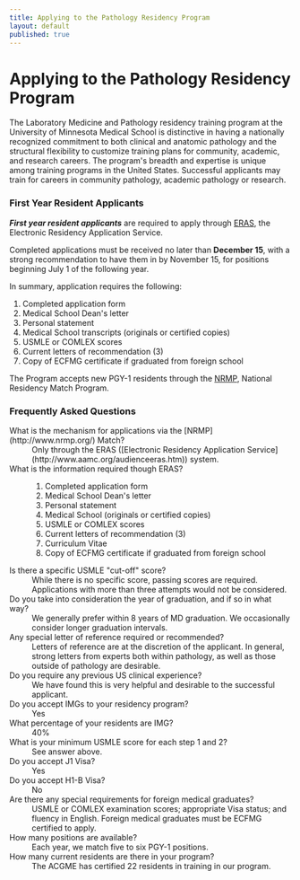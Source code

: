 ```yaml
---
title: Applying to the Pathology Residency Program
layout: default
published: true
---
```


#  Applying to the Pathology Residency Program

The Laboratory Medicine and Pathology residency training program at the
University of Minnesota Medical School is distinctive in having a nationally
recognized commitment to both clinical and anatomic pathology and the
structural flexibility to customize training plans for community, academic,
and research careers. The program's breadth and expertise is unique among
training programs in the United States. Successful applicants may train for careers in community pathology, academic pathology or research.

### First Year Resident Applicants

**_First year resident applicants_** are required to apply through [ERAS](http://www.aamc.org/eras/start.htm), the Electronic Residency Application Service.

Completed applications must be received no later than **December 15**, with a
strong recommendation to have them in by November 15, for positions beginning
July 1 of the following year.

In summary, application requires the following:

  1. Completed application form
  2. Medical School Dean's letter
  3. Personal statement
  4. Medical School transcripts (originals or certified copies)
  5. USMLE or COMLEX scores
  6. Current letters of recommendation (3)
  7. Copy of ECFMG certificate if graduated from foreign school

The Program accepts new PGY-1 residents through the
[NRMP](http://www.nrmp.org/), National Residency Match Program.

### Frequently Asked Questions

<dl>
<dt>What is the mechanism for applications via the [NRMP](http://www.nrmp.org/)
Match?</dt>

<dd>Only through the ERAS ([Electronic Residency Application Service](http://www.aamc.org/audienceeras.htm)) system.</dd>

<dt>What is the information required though ERAS?</dt>
<dd>
  <ol>
  <li>Completed application form
  <li>Medical School Dean's letter
  <li>Personal statement
  <li>Medical School (originals or certified copies)
  <li>USMLE or COMLEX scores
  <li>Current letters of recommendation (3)
  <li>Curriculum Vitae
  <li>Copy of ECFMG certificate if graduated from foreign school
  </ol>
</dd>

<dt>Is there a specific USMLE "cut-off" score?</dt>

<dd>While there is no specific score, passing scores are required.  Applications with more than three attempts would not be considered.</dd>

<dt>Do you take into consideration the year of graduation, and if so in what way?

<dd>We generally prefer within 8 years of MD graduation. We occasionally consider
longer graduation intervals.

<dt>Any special letter of reference required or recommended?

<dd>Letters of reference are at the discretion of the applicant. In general,
strong letters from experts both within pathology, as well as those outside of
pathology are desirable.

<dt>Do you require any previous US clinical experience?

<dd>We have found this is very helpful and desirable to the successful applicant.

<dt>Do you accept IMGs to your residency program?

<dd>Yes

<dt>What percentage of your residents are IMG?

<dd>40%

<dt>What is your minimum USMLE score for each step 1 and 2?

<dd>See answer above.

<dt>Do you accept J1 Visa?

<dd>Yes

<dt>Do you accept H1-B Visa?

<dd>No

<dt>Are there any special requirements for foreign medical graduates?

<dd>USMLE or COMLEX examination scores; appropriate Visa status; and fluency in
English. Foreign medical graduates must be ECFMG certified to apply.

<dt>How many positions are available?

<dd>Each year, we match five to six PGY-1 positions.

<dt>How many current residents are there in your program?

<dd>The ACGME has certified 22 residents in training in our program.
